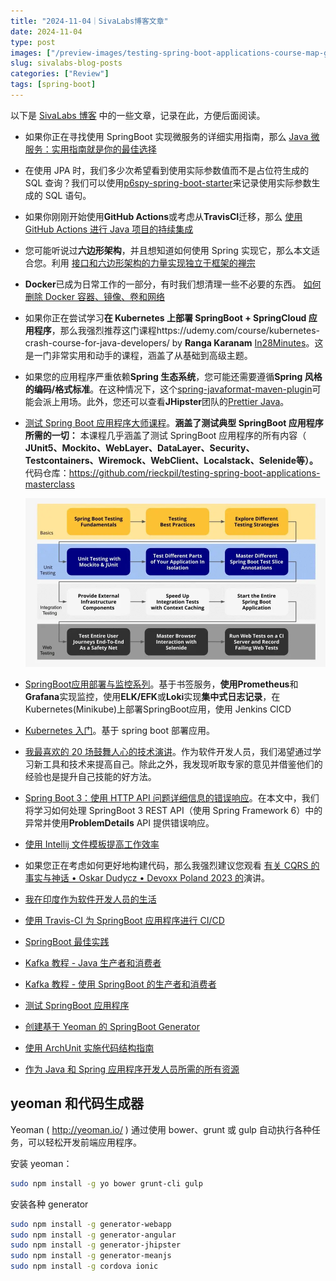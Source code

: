```yaml
---
title: "2024-11-04｜SivaLabs博客文章"
date: 2024-11-04
type: post
images: ["/preview-images/testing-spring-boot-applications-course-map-gray.webp"]
slug: sivalabs-blog-posts
categories: ["Review"]
tags: [spring-boot]
---
```


以下是 [SivaLabs 博客](https://www.sivalabs.in/) 中的一些文章，记录在此，方便后面阅读。


- 如果你正在寻找使用 SpringBoot 实现微服务的详细实用指南，那么 [Java 微服务：实用指南就是你的最佳选择](https://www.marcobehler.com/guides/java-microservices-a-practical-guide)
- 在使用 JPA 时，我们多少次希望看到使用实际参数值而不是占位符生成的 SQL 查询？我们可以使用[p6spy-spring-boot-starter](https://github.com/gavlyukovskiy/spring-boot-data-source-decorator)来记录使用实际参数生成的 SQL 语句。

- 如果你刚刚开始使用**GitHub Actions**或考虑从**TravisCI**迁移，那么 [使用 GitHub Actions 进行 Java 项目的持续集成](https://medium.com/faun/continuous-integration-of-java-project-with-github-actions-7a8a0e8246ef)
- 您可能听说过**六边形架构**，并且想知道如何使用 Spring 实现它，那么本文适合您。利用 [接口和六边形架构的力量实现独立于框架的禅宗](https://rskupnik.github.io/framework-independence-with-hexagonal-architecture)
- **Docker**已成为日常工作的一部分，有时我们想清理一些不必要的东西。 [如何删除 Docker 容器、镜像、卷和网络](https://linuxize.com/post/how-to-remove-docker-images-containers-volumes-and-networks/)
- 如果你正在尝试学习**在 Kubernetes 上部署 SpringBoot + SpringCloud 应用程序**，那么我强烈推荐这门课程https://udemy.com/course/kubernetes-crash-course-for-java-developers/ by **Ranga Karanam** [In28Minutes](https://twitter.com/In28Minutes)。这是一门非常实用和动手的课程，涵盖了从基础到高级主题。
- 如果您的应用程序严重依赖**Spring 生态系统**，您可能还需要遵循**Spring 风格的编码/格式标准**。在这种情况下，这个[spring-javaformat-maven-plugin](https://github.com/spring-io/spring-javaformat)可能会派上用场。此外，您还可以查看**JHipster**团队的[Prettier Java](https://github.com/jhipster/prettier-java)。

- [测试 Spring Boot 应用程序大师课程](https://rieckpil.de/testing-spring-boot-applications-masterclass/)。**涵盖了测试典型 SpringBoot 应用程序所需的一切：** 本课程几乎涵盖了测试 SpringBoot 应用程序的所有内容（ **JUnit5、Mockito、WebLayer、DataLayer、Security、Testcontainers、Wiremock、WebClient、Localstack、Selenide等）。** 代码仓库：https://github.com/rieckpil/testing-spring-boot-applications-masterclass

  ![Testing Spring Boot Applications Course Map](/images/testing-spring-boot-applications-course-map-gray.webp)

- [SpringBoot应用部署与监控系列](https://www.sivalabs.in/springboot-application-deployment-monitoring-series/)。基于书签服务，**使用Prometheus**和**Grafana**实现监控，使用**ELK/EFK**或**Loki**实现**集中式日志记录**，在Kubernetes(Minikube)上部署SpringBoot应用，使用 Jenkins CICD
- [Kubernetes 入门](https://www.sivalabs.in/getting-started-with-kubernetes/)。基于 spring boot 部署应用。
- [我最喜欢的 20 场鼓舞人心的技术演讲](https://www.sivalabs.in/my-all-time-favourite-20-inspiring-tech-talks/)。作为软件开发人员，我们渴望通过学习新工具和技术来提高自己。除此之外，我发现听取专家的意见并借鉴他们的经验也是提升自己技能的好方法。
- [Spring Boot 3：使用 HTTP API 问题详细信息的错误响应](https://www.sivalabs.in/spring-boot-3-error-reporting-using-problem-details/)。在本文中，我们将学习如何处理 SpringBoot 3 REST API（使用 Spring Framework 6）中的异常并使用**ProblemDetails** API 提供错误响应。
- [使用 Intellij 文件模板提高工作效率](https://www.sivalabs.in/get-super-productive-with-intellij-file-templates/)
- 如果您正在考虑如何更好地构建代码，那么我强烈建议您观看 [有关 CQRS 的事实与神话 • Oskar Dudycz • Devoxx Poland 2023 的](https://www.youtube.com/watch?v=9COWKz1E32w)演讲。

- [我在印度作为软件开发人员的生活](https://www.sivalabs.in/my-life-as-software-developer-in-india/)

- [使用 Travis-CI 为 SpringBoot 应用程序进行 CI/CD](https://www.sivalabs.in/ci-cd-springboot-applications-using-travis-ci/)

- [SpringBoot 最佳实践](https://www.sivalabs.in/spring-boot-best-practices/)

- [Kafka 教程 - Java 生产者和消费者](https://www.sivalabs.in/kafka-tutorial-java-producer-consumer/)

- [Kafka 教程 - 使用 SpringBoot 的生产者和消费者](https://www.sivalabs.in/kafka-tutorial-producer-consumer-using-spring-boot/)

- [测试 SpringBoot 应用程序](https://www.sivalabs.in/spring-boot-testing/)

- [创建基于 Yeoman 的 SpringBoot Generator](https://www.sivalabs.in/creating-yeoman-based-springboot-generator/)

- [使用 ArchUnit 实施代码结构指南](https://www.sivalabs.in/impose-architecture-guidelines-using-archunit/)

- [作为 Java 和 Spring 应用程序开发人员所需的所有资源](https://www.sivalabs.in/all-the-resources-you-ever-need-as-a-java-spring-application-developer/)

  

## yeoman 和代码生成器

Yeoman ( http://yeoman.io/ ) 通过使用 bower、grunt 或 gulp 自动执行各种任务，可以轻松开发前端应用程序。

安装 yeoman：

```bash
sudo npm install -g yo bower grunt-cli gulp
```

安装各种 generator

```bash
sudo npm install -g generator-webapp
sudo npm install -g generator-angular
sudo npm install -g generator-jhipster
sudo npm install -g generator-meanjs
sudo npm install -g cordova ionic
```
